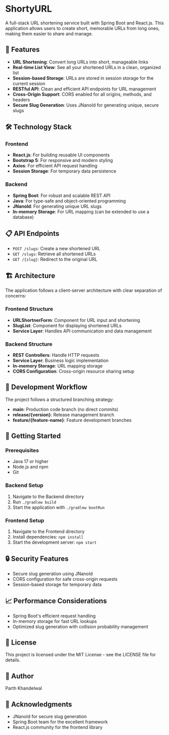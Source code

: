 # ShortyURL

A full-stack URL shortening service built with Spring Boot and React.js. This application allows users to create short, memorable URLs from long ones, making them easier to share and manage.

## 🚀 Features

- **URL Shortening**: Convert long URLs into short, manageable links
- **Real-time List View**: See all your shortened URLs in a clean, organized list
- **Session-based Storage**: URLs are stored in session storage for the current session
- **RESTful API**: Clean and efficient API endpoints for URL management
- **Cross-Origin Support**: CORS enabled for all origins, methods, and headers
- **Secure Slug Generation**: Uses JNanoId for generating unique, secure slugs

## 🛠️ Technology Stack

### Frontend
- **React.js**: For building reusable UI components
- **Bootstrap 5**: For responsive and modern styling
- **Axios**: For efficient API request handling
- **Session Storage**: For temporary data persistence

### Backend
- **Spring Boot**: For robust and scalable REST API
- **Java**: For type-safe and object-oriented programming
- **JNanoId**: For generating unique URL slugs
- **In-memory Storage**: For URL mapping (can be extended to use a database)

## 📋 API Endpoints

- `POST /slugs`: Create a new shortened URL
- `GET /slugs`: Retrieve all shortened URLs
- `GET /{slug}`: Redirect to the original URL

## 🏗️ Architecture

The application follows a client-server architecture with clear separation of concerns:

### Frontend Structure
- **URLShortnerForm**: Component for URL input and shortening
- **SlugList**: Component for displaying shortened URLs
- **Service Layer**: Handles API communication and data management

### Backend Structure
- **REST Controllers**: Handle HTTP requests
- **Service Layer**: Business logic implementation
- **In-memory Storage**: URL mapping storage
- **CORS Configuration**: Cross-origin resource sharing setup

## 🔄 Development Workflow

The project follows a structured branching strategy:

- **main**: Production code branch (no direct commits)
- **release/{version}**: Release management branch
- **feature/{feature-name}**: Feature development branches

## 🚀 Getting Started

### Prerequisites
- Java 17 or higher
- Node.js and npm
- Git

### Backend Setup
1. Navigate to the Backend directory
2. Run `./gradlew build`
3. Start the application with `./gradlew bootRun`

### Frontend Setup
1. Navigate to the Frontend directory
2. Install dependencies: `npm install`
3. Start the development server: `npm start`

## 🔒 Security Features

- Secure slug generation using JNanoId
- CORS configuration for safe cross-origin requests
- Session-based storage for temporary data

## 📈 Performance Considerations

- Spring Boot's efficient request handling
- In-memory storage for fast URL lookups
- Optimized slug generation with collision probability management


## 📝 License

This project is licensed under the MIT License - see the LICENSE file for details.

## 👥 Author

Parth Khandelwal

## 🙏 Acknowledgments

- JNanoId for secure slug generation
- Spring Boot team for the excellent framework
- React.js community for the frontend library


